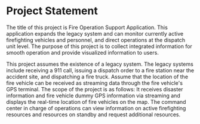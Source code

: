 # Project Statement

The title of this project is Fire Operation Support Application. This application expands the legacy system and can monitor currently active firefighting vehicles and personnel, and direct operations at the dispatch unit level. The purpose of this project is to collect integrated information for smooth operation and provide visualized information to users.

This project assumes the existence of a legacy system. The legacy systems include receiving a 911 call, issuing a dispatch order to a fire station near the accident site, and dispatching a fire truck. Assume that the location of the fire vehicle can be received as streaming data through the fire vehicle's GPS terminal.
The scope of the project is as follows: It receives disaster information and fire vehicle dummy GPS information via streaming and displays the real-time location of fire vehicles on the map. The command center in charge of operations can view information on active firefighting resources and resources on standby and request additional resources.

